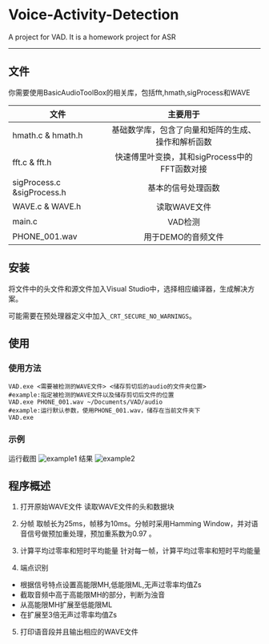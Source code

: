 # Voice-Activity-Detection
A project for VAD. It is a homework project for ASR

------------------

## 文件

你需要使用BasicAudioToolBox的相关库，包括fft,hmath,sigProcess和WAVE

| 文件        | 主要用于         |
| ------------- |:-------------:|
| hmath.c & hmath.h | 基础数学库，包含了向量和矩阵的生成、操作和解析函数 |
| fft.c & fft.h | 快速傅里叶变换，其和sigProcess中的FFT函数对接 |
| sigProcess.c &sigProcess.h | 基本的信号处理函数 |
| WAVE.c & WAVE.h | 读取WAVE文件 |
| main.c | VAD检测 |
| PHONE_001.wav | 用于DEMO的音频文件 |

## 安装
将文件中的头文件和源文件加入Visual Studio中，选择相应编译器，生成解决方案。

可能需要在预处理器定义中加入`_CRT_SECURE_NO_WARNINGS`。

## 使用
### 使用方法
```Shell
VAD.exe <需要被检测的WAVE文件> <储存剪切后的audio的文件夹位置>
#example:指定被检测的WAVE文件以及储存剪切后文件的位置
VAD.exe PHONE_001.wav ~/Documents/VAD/audio
#example:运行默认参数，使用PHONE_001.wav，储存在当前文件夹下
VAD.exe
```

### 示例
运行截图
![example1](https://github.com/hangtinghen/Voice-Activity-Detection/blob/master/Pic/1.PNG)
结果
![example2](https://github.com/hangtinghen/Voice-Activity-Detection/blob/master/Pic/result1.jpg)

## 程序概述

1. 打开原始WAVE文件
读取WAVE文件的头和数据块

2. 分帧
取帧长为25ms，帧移为10ms。分帧时采用Hamming Window，并对语音信号做预加重处理，预加重系数为0.97 。

3. 计算平均过零率和短时平均能量
针对每一帧，计算平均过零率和短时平均能量

4. 端点识别
+ 根据信号特点设置高能限MH,低能限ML,无声过零率均值Zs
+ 截取音频中高于高能限MH的部分，判断为浊音
+ 从高能限MH扩展至低能限ML
+ 在扩展至3倍无声过零率均值Zs

5. 打印语音段并且输出相应的WAVE文件
